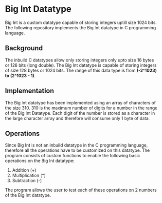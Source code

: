 # Big Int Datatype

Big Int is a custom datatype capable of storing integers uptill size 1024 bits. The following repository implements the Big Int datatype in C programming language.

## Background

The inbuild C datatypes allow only storing integers only upto size 16 bytes or 128 bits (long double). The Big Int datatype is capable of storing integers of size 128 bytes or 1024 bits. The range of this data type is from **(-2^1023) to (2^1023 - 1)**.

## Implementation

The Big Int datatype has been implemented using an array of characters of the size 310. 310 is the maximum number of digits for a number in the range of the Big Int Datatype. Each digit of the number is stored as a character in the large character array and therefore will consume only 1 byte of data.

## Operations

Since Big Int is not an inbuild datatype in the C programming language, therefore all the operations have to be customized on this datatype. The program consists of custom functions to enable the following basic operations on the Big Int datatype:

1. Addition (+)
2. Multiplication (*)
3. Subtraction (-)

The program allows the user to test each of these operations on 2 numbers of the Big Int datatype.

